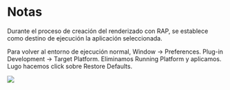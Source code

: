 # Notas

Durante el proceso de creación del renderizado con RAP, se establece como destino de ejecución la aplicación seleccionada.

Para volver al entorno de ejecución normal, Window -> Preferences. Plug-in Development -> Target Platform. Eliminamos Running Platform y aplicamos. Lugo hacemos click sobre Restore Defaults.

![](http://i.imgur.com/1WPAY3t.jpg)
